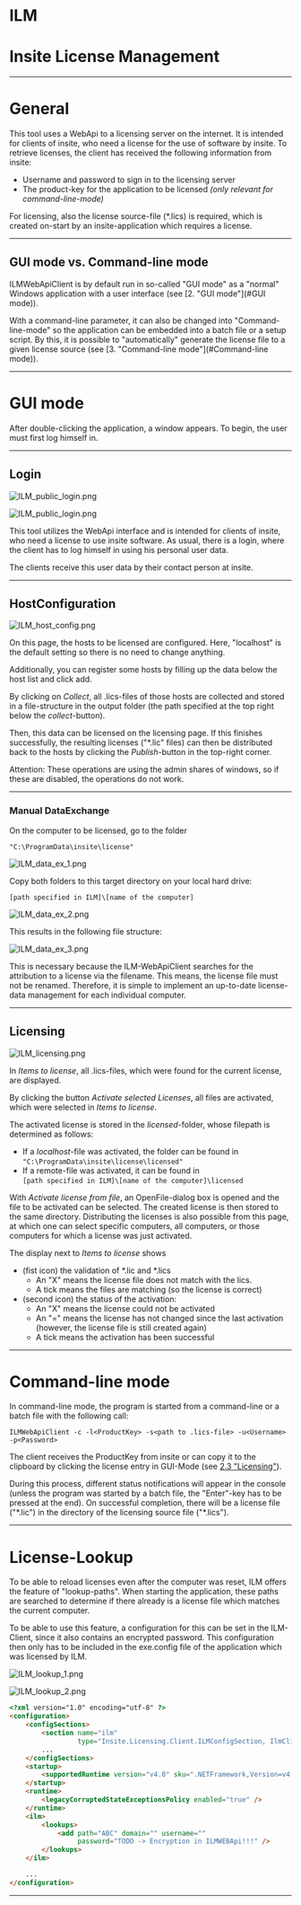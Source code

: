<h1>ILM</h1>  

<h1>Insite License Management</h1>




---  
# General

This tool uses a WebApi to a licensing server on the internet. It is intended for clients of insite, who need a license for the use of software by insite. To retrieve licenses, the client has received the following information from insite:

*  Username and password to sign in to the licensing server
*  The product-key for the application to be licensed *(only relevant for command-line-mode)*

For licensing, also the license source-file (&#42;.lics) is required, which is created on-start by an insite-application which requires a license.

---  
## GUI mode vs. Command-line mode

ILMWebApiClient is by default run in so-called "GUI mode" as a "normal" Windows application with a user interface (see [2. "GUI mode"](#GUI mode)).  

With a command-line parameter, it can also be changed into "Command-line-mode" so the application can be embedded into a batch file or a setup script. By this, it is possible to "automatically" generate the license file to a given license source (see [3. "Command-line mode"](#Command-line mode)).

---  
# GUI mode

<a name="GUI mode"></a>
After double-clicking the application, a window appears. To begin, the user must first log himself in.

---  
## Login


![ILM_public_login.png](../images/ILM_public_login.png)


![ILM_public_login.png](../images/ILM_public_loged_in.png)
  

This tool utilizes the WebApi interface and is intended for clients of insite, who need a license to use insite software. As usual, there is a login, where the client has to log himself in using his personal user data.  

The clients receive this user data by their contact person at insite.

---  
## HostConfiguration


![ILM_host_config.png](../images/ILM_host_config.png)
  

On this page, the hosts to be licensed are configured. Here, "localhost" is the default setting so there is no need to change anything.
  
Additionally, you can register some hosts by filling up the data below the host list and click add.

By clicking on *Collect*, all .lics-files of those hosts are collected and stored in a file-structure in the output folder (the path specified at the top right below the *collect*-button).
  

Then, this data can be licensed on the licensing page. If this finishes successfully, the resulting licenses ("&#42;.lic" files) can then be distributed back to the hosts by clicking the *Publish*-button in the top-right corner.  


Attention: These operations are using the admin shares of windows, so if these are disabled, the operations do not work. 

---  
### Manual DataExchange

On the computer to be licensed, go to the folder  

`"C:\ProgramData\insite\license"`


![ILM_data_ex_1.png](../images/ILM_data_ex_1.png)

Copy both folders to this target directory on your local hard drive:  

`[path specified in ILM]\[name of the computer]`


![ILM_data_ex_2.png](../images/ILM_data_ex_2.png)

This results in the following file structure:


![ILM_data_ex_3.png](../images/ILM_data_ex_3.png)

This is necessary because the ILM-WebApiClient searches for the attribution to a license via the filename. This means, the license file must not be renamed. Therefore, it is simple to implement an up-to-date license-data management for each individual computer.

---  
## Licensing

<a name="licensing"></a>


![ILM_licensing.png](../images/ILM_licensing.png)

In *Items to license*, all .lics-files, which were found for the current license, are displayed.  

By clicking the button *Activate selected Licenses*, all files are activated, which were selected in *Items to license*.  

The activated license is stored in the *licensed*-folder, whose filepath is determined as follows:

*  If a *localhost*-file was activated, the folder can be found in  
	`"C:\ProgramData\insite\license\licensed"`
*  If a remote-file was activated, it can be found in  
	`[path specified in ILM]\[name of the computer]\licensed`

With *Activate license from file*, an OpenFile-dialog box is opened and the file to be activated can be selected. The created license is then stored to the same directory. Distributing the licenses is also possible from this page, at which one can select specific computers, all computers, or those computers for which a license was just activated.  

The display next to *Items to license* shows 

* (fist icon) the validation of *.lic and *.lics
  *  An "X" means the license file does not match with the lics.
  *  A tick means the files are matching (so the license is correct)  
* (second icon) the status of the activation:
  *  An "X" means the license could not be activated
  *  An "=" means the license has not changed since the last activation (however, the license file is still created again)
  *  A tick means the activation has been successful

---  
# Command-line mode 

<a name="Command-line mode"></a>
In command-line mode, the program is started from a command-line or a batch file with the following call:
  

`ILMWebApiClient -c -l<ProductKey> -s<path to .lics-file> -u<Username> -p<Password>`
  

The client receives the ProductKey from insite or can copy it to the clipboard by clicking the license entry in GUI-Mode (see [2.3 "Licensing"](#licensing)).
  

During this process, different status notifications will appear in the console (unless the program was started by a batch file, the "Enter"-key has to be pressed at the end). On successful completion, there will be a license file ("&#42;.lic") in the directory of the licensing source file ("&#42;.lics").

---  
# License-Lookup

To be able to reload licenses even after the computer was reset, ILM offers the feature of "lookup-paths". When starting the application, these paths are searched to determine if there already is a license file which matches the current computer.  

To be able to use this feature, a configuration for this can be set in the ILM-Client, since it also contains an encrypted password. This configuration then only has to be included in the exe.config file of the application which was licensed by ILM.
  


![ILM_lookup_1.png](../images/ILM_lookup_1.png)


![ILM_lookup_2.png](../images/ILM_lookup_2.png)

  
```html
<?xml version="1.0" encoding="utf-8" ?>
<configuration>
    <configSections>
        <section name="ilm"
                 type="Insite.Licensing.Client.ILMConfigSection, IlmClient"/>
        ...
    </configSections>
    <startup>
        <supportedRuntime version="v4.0" sku=".NETFramework,Version=v4.5.2" />
    </startup>
    <runtime>
        <legacyCorruptedStateExceptionsPolicy enabled="true" />
    </runtime>
    <ilm>
        <lookups>
            <add path="ABC" domain="" username=""
                 password="TODO -> Encryption in ILMWEBApi!!!" />
        </lookups>
    </ilm>

    ...
</configuration>
```  


---  
